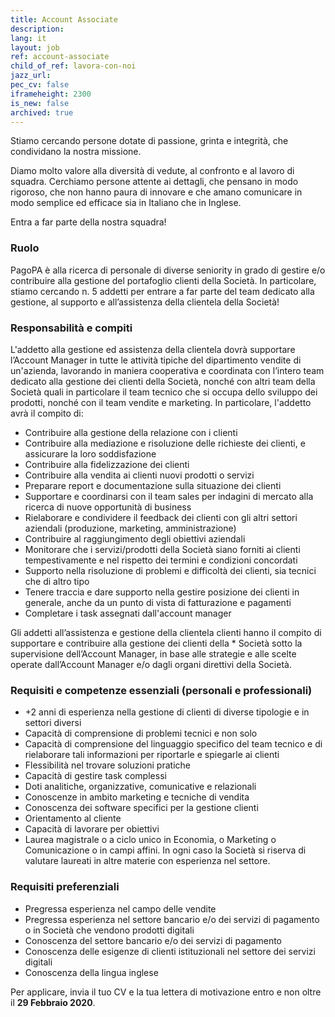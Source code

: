 ```yaml
---
title: Account Associate
description:
lang: it
layout: job
ref: account-associate
child_of_ref: lavora-con-noi
jazz_url: 
pec_cv: false
iframeheight: 2300
is_new: false
archived: true
---
```


Stiamo cercando persone dotate di passione, grinta e integrità, che condividano la nostra missione.

Diamo molto valore alla diversità di vedute, al confronto e al lavoro di squadra. Cerchiamo persone attente ai dettagli, che pensano in modo rigoroso, che non hanno paura di innovare e che amano comunicare in modo semplice ed efficace sia in Italiano che in Inglese.

Entra a far parte della nostra squadra!

### Ruolo

PagoPA è alla ricerca di personale di diverse seniority in grado di gestire e/o contribuire alla gestione del portafoglio clienti della Società. In particolare, stiamo cercando n. 5 addetti per entrare a far parte del team dedicato alla gestione, al supporto e all’assistenza della clientela della Società!

### Responsabilità e compiti

L'addetto alla gestione ed assistenza della clientela dovrà supportare l’Account Manager in tutte le attività tipiche del dipartimento vendite di un'azienda, lavorando in maniera cooperativa e coordinata con l’intero team dedicato alla gestione dei clienti della Società, nonché con altri team della Società quali in particolare il team tecnico che si occupa dello sviluppo dei prodotti, nonché con il team vendite e marketing. In particolare, l'addetto avrà il compito di:

* Contribuire alla gestione della relazione con i clienti
* Contribuire alla mediazione e risoluzione delle richieste dei clienti, e assicurare la loro soddisfazione
* Contribuire alla fidelizzazione dei clienti
* Contribuire alla vendita ai clienti nuovi prodotti o servizi
* Preparare report e documentazione sulla situazione dei clienti
* Supportare e coordinarsi con il team sales per indagini di mercato alla ricerca di nuove opportunità di business
* Rielaborare e condividere il feedback dei clienti con gli altri settori aziendali (produzione, marketing, amministrazione)
* Contribuire al raggiungimento degli obiettivi aziendali
* Monitorare che i servizi/prodotti della Società siano forniti ai clienti tempestivamente e nel rispetto dei termini e condizioni concordati
* Supporto nella risoluzione di problemi e difficoltà dei clienti, sia tecnici che di altro tipo
* Tenere traccia e dare supporto nella gestire posizione dei clienti in generale, anche da un punto di vista di fatturazione e pagamenti
* Completare i task assegnati dall'account manager

Gli addetti all’assistenza e gestione della clientela clienti hanno il compito di supportare e contribuire alla gestione dei clienti della * Società sotto la supervisione dell’Account Manager, in base alle strategie e alle scelte operate dall’Account Manager e/o dagli organi direttivi della Società. 

### Requisiti e competenze essenziali (personali e professionali)

* +2 anni di esperienza nella gestione di clienti di diverse tipologie e in settori diversi
* Capacità di comprensione di problemi tecnici e non solo 
* Capacità di comprensione del linguaggio specifico del team tecnico e di rielaborare tali informazioni per riportarle e spiegarle ai clienti 
* Flessibilità nel trovare soluzioni pratiche 
* Capacità di gestire task complessi
* Doti analitiche, organizzative, comunicative e relazionali
* Conoscenze in ambito marketing e tecniche di vendita
* Conoscenza dei software specifici per la gestione clienti 
* Orientamento al cliente
* Capacità di lavorare per obiettivi
* Laurea magistrale o a ciclo unico in Economia, o Marketing o Comunicazione o in campi affini. In ogni caso la Società si riserva di valutare laureati in altre materie con esperienza nel settore.

### Requisiti preferenziali

* Pregressa esperienza nel campo delle vendite 
* Pregressa esperienza nel settore bancario e/o dei servizi di pagamento o in Società che vendono prodotti digitali
* Conoscenza del settore bancario e/o dei servizi di pagamento 
* Conoscenza delle esigenze di clienti istituzionali nel settore dei servizi digitali
* Conoscenza della lingua inglese

Per applicare, invia il tuo CV e la tua lettera di motivazione entro e non oltre il __29 Febbraio 2020__.
